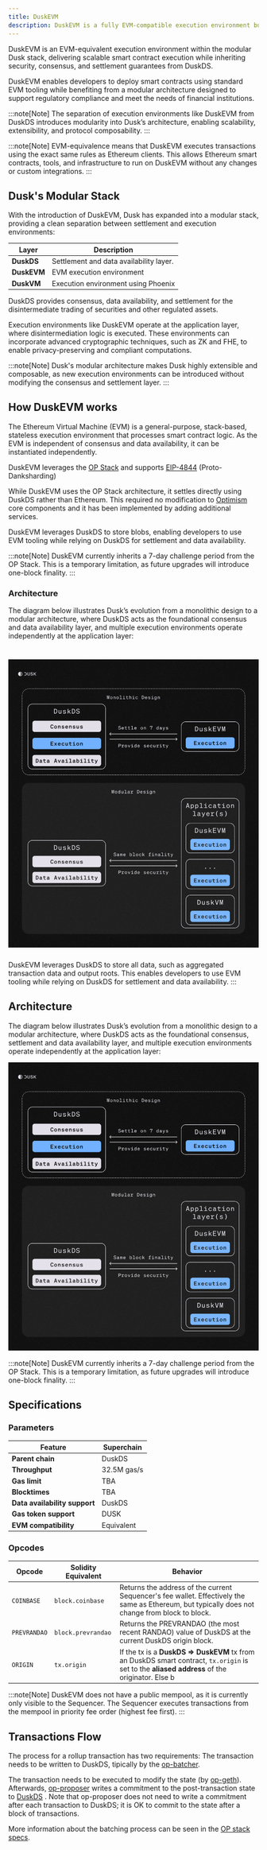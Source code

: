 ```yaml
---
title: DuskEVM
description: DuskEVM is a fully EVM-compatible execution environment built on the Dusk Network. Powered by the OP Stack and EIP-4844 (Proto-Danksharding), it enables developers to leverage EVM tooling while settling on Dusk’s compliant and modular infrastructure.
---
```


DuskEVM is an EVM-equivalent execution environment within the modular Dusk stack, delivering scalable smart contract execution while inheriting security, consensus, and settlement guarantees from DuskDS.

DuskEVM enables developers to deploy smart contracts using standard EVM tooling while benefiting from a modular architecture designed to support regulatory compliance and meet the needs of financial institutions.

:::note[Note]
The separation of execution environments like DuskEVM from DuskDS introduces modularity into Dusk’s architecture, enabling scalability, extensibility, and protocol composability.
:::


:::note[Note]
EVM-equivalence means that DuskEVM executes transactions using the exact same rules as Ethereum clients. This allows Ethereum smart contracts, tools, and infrastructure to run on DuskEVM without any changes or custom integrations.
:::

## Dusk's Modular Stack

With the introduction of DuskEVM, Dusk has expanded into a modular stack, providing a clean separation between settlement and execution environments:

| Layer            | Description                                                                 |
|------------------|-----------------------------------------------------------------------------|
| **DuskDS**        | Settlement and data availability layer.|
| **DuskEVM**       | EVM execution environment                     |
| **DuskVM**        | Execution environment using Phoenix                  |



DuskDS provides consensus, data availability, and settlement for the disintermediate trading of securities and other regulated assets.

Execution environments like DuskEVM operate at the application layer, where disintermediation logic is executed. These environments can incorporate advanced cryptographic techniques, such as ZK and FHE, to enable privacy-preserving and compliant computations.

:::note[Note]
Dusk's modular architecture makes Dusk highly extensible and composable, as new execution environments can be introduced without modifying the consensus and settlement layer.
:::

## How DuskEVM works

The Ethereum Virtual Machine (EVM) is a general-purpose, stack-based, stateless execution environment that processes smart contract logic. As the EVM is independent of consensus and data availability, it can be instantiated independently.

DuskEVM leverages the <a href="https://docs.optimism.io/stack/getting-started" target="_blank">OP Stack</a> and supports <a href="https://www.eip4844.com/" target="_blank">EIP-4844</a> (Proto-Danksharding)

While DuskEVM uses the OP Stack architecture, it settles directly using DuskDS rather than Ethereum. This required no modification to <a href="https://github.com/ethereum-optimism/optimism" target="_blank">Optimism</a> core components and it has been implemented by adding additional services.


DuskEVM leverages DuskDS to store blobs, enabling developers to use EVM tooling while relying on DuskDS for settlement and data availability.


:::note[Note]
DuskEVM currently inherits a 7-day challenge period from the OP Stack. This is a temporary limitation, as future upgrades will introduce one-block finality.
:::

### Architecture

The diagram below illustrates Dusk’s evolution from a monolithic design to a modular architecture, where DuskDS acts as the foundational consensus and data availability layer, and multiple execution environments operate independently at the application layer:

![Dusk's modular architecture](../../../../assets/modular_vs_monolithic.png)
=======
DuskEVM leverages DuskDS to store all data, such as aggregated transaction data and output roots. This enables developers to use EVM tooling while relying on DuskDS for settlement and data availability.
:::

## Architecture

The diagram below illustrates Dusk’s evolution from a monolithic design to a modular architecture, where DuskDS acts as the foundational consensus, settlement and data availability layer, and multiple execution environments operate independently at the application layer:

![Dusk's modular architecture](../../../../assets/modular_vs_monolithic.png)

:::note[Note]
DuskEVM currently inherits a 7-day challenge period from the OP Stack. This is a temporary limitation, as future upgrades will introduce one-block finality.
:::


## Specifications

### Parameters
| Feature                   | Superchain        |
|---------------------------|-------------------|
| **Parent chain**          | DuskDS          |
| **Throughput**           | 32.5M gas/s       |
| **Gas limit**            | TBA              |
| **Blocktimes**           | TBA             |
| **Data availability support** | DuskDS    |
| **Gas token support**    | DUSK               |
| **EVM compatibility**     | Equivalent        |

### Opcodes

| Opcode      | Solidity Equivalent | Behavior                                                                                                                                         |
|-------------|---------------------|--------------------------------------------------------------------------------------------------------------------------------------------------|
| `COINBASE`  | `block.coinbase`    | Returns the address of the current Sequencer's fee wallet. Effectively the same as Ethereum, but typically does not change from block to block. |
| `PREVRANDAO`| `block.prevrandao`  | Returns the PREVRANDAO (the most recent RANDAO) value of DuskDS at the current DuskDS origin block.                                                      |
| `ORIGIN`    | `tx.origin`         | If the tx is a **DuskDS ⇒ DuskEVM** tx from an DuskDS smart contract, `tx.origin` is set to the **aliased address** of the originator. Else b


:::note[Note]
DuskEVM does not have a public mempool, as it is currently only visible to the Sequencer. The Sequencer executes transactions from the mempool in priority fee order (highest fee first).
:::


## Transactions Flow

The process for a rollup transaction has two requirements:
The transaction needs to be written to DuskDS, tipically by the <a href="https://github.com/ethereum-optimism/optimism/tree/v1.1.4/op-batcher" target="_blank">op-batcher</a>.

The transaction needs to be executed to modify the state (by <a href="https://github.com/ethereum-optimism/op-geth" target="_blank">op-geth</a>). Afterwards,  <a href="https://github.com/ethereum-optimism/optimism/tree/develop/op-proposer" target="_blank">op-proposer</a> writes a commitment to the post-transaction state to [DuskDS](/learn/core-components#duskds) . Note that op-proposer does not need to write a commitment after each transaction to DuskDS; it is OK to commit to the state after a block of transactions.

More information about the batching process can be seen in the  <a href="https://specs.optimism.io/protocol/derivation.html?utm_source=op-docs&utm_medium=docs#batch-submission" target="_blank">OP stack specs</a>.
